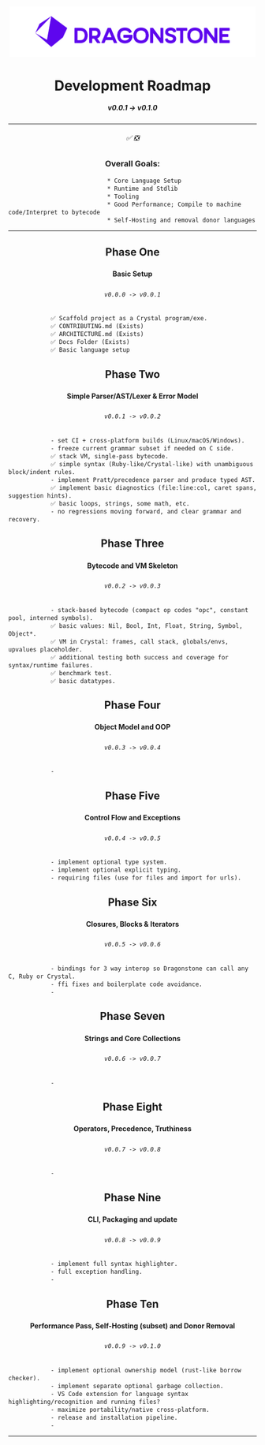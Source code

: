 <p align="center">
    <div align="center">
        <img src="./docs/0_Index/logos/Dragonstone-Logo-Full.png" width="500"/>
    </div>
</p>

<h1 style="text-align:center;">         Development Roadmap             </h1>
<h5 style="text-align:center;">          v0.0.1 -> v0.1.0               </h2>


---

<h6 style="text-align:center;">                ✅ ❎                   </h3>

<h3 style="text-align:center;">         Overall Goals:                  </h3>

```
                            * Core Language Setup
                            * Runtime and Stdlib
                            * Tooling
                            * Good Performance; Compile to machine code/Interpret to bytecode
                            * Self-Hosting and removal donor languages
```

---

###     <h2 style="text-align:center;">         Phase One
#####   <h4 style="text-align:center;">         Basic Setup
#####   <h6 style="text-align:center;">         `v0.0.0 -> v0.0.1`

```
            ✅ Scaffold project as a Crystal program/exe.
            ✅ CONTRIBUTING.md (Exists)
            ✅ ARCHITECTURE.md (Exists)
            ✅ Docs Folder (Exists)
            ✅ Basic language setup
```

###     <h2 style="text-align:center;">         Phase Two
#####   <h4 style="text-align:center;">         Simple Parser/AST/Lexer & Error Model
#####   <h6 style="text-align:center;">         `v0.0.1 -> v0.0.2`

```
            - set CI + cross-platform builds (Linux/macOS/Windows).
            - freeze current grammar subset if needed on C side.
            ✅ stack VM, single-pass bytecode.
            ✅ simple syntax (Ruby-like/Crystal-like) with unambiguous block/indent rules.
            - implement Pratt/precedence parser and produce typed AST.
            ✅ implement basic diagnostics (file:line:col, caret spans, suggestion hints).
            ✅ basic loops, strings, some math, etc.
            - no regressions moving forward, and clear grammar and recovery. 
```

###     <h2 style="text-align:center;">         Phase Three
#####   <h4 style="text-align:center;">         Bytecode and VM Skeleton
#####   <h6 style="text-align:center;">         `v0.0.2 -> v0.0.3`

```
            - stack-based bytecode (compact op codes "opc", constant pool, interned symbols).
            ✅ basic values: Nil, Bool, Int, Float, String, Symbol, Object*.
            ✅ VM in Crystal: frames, call stack, globals/envs, upvalues placeholder.
            ✅ additional testing both success and coverage for syntax/runtime failures.
            ✅ benchmark test.
            ✅ basic datatypes.
```

###     <h2 style="text-align:center;">         Phase Four
#####   <h4 style="text-align:center;">         Object Model and OOP
#####   <h6 style="text-align:center;">         `v0.0.3 -> v0.0.4`

```
            - 
```

###     <h2 style="text-align:center;">         Phase Five
#####   <h4 style="text-align:center;">         Control Flow and Exceptions
#####   <h6 style="text-align:center;">         `v0.0.4 -> v0.0.5`

```
            - implement optional type system.
            - implement optional explicit typing.
            - requiring files (use for files and import for urls).
```

###     <h2 style="text-align:center;">         Phase Six
#####   <h4 style="text-align:center;">         Closures, Blocks & Iterators
#####   <h6 style="text-align:center;">         `v0.0.5 -> v0.0.6`

```
            - bindings for 3 way interop so Dragonstone can call any C, Ruby or Crystal.
            - ffi fixes and boilerplate code avoidance.
            - 
```

###     <h2 style="text-align:center;">         Phase Seven
#####   <h4 style="text-align:center;">         Strings and Core Collections
#####   <h6 style="text-align:center;">         `v0.0.6 -> v0.0.7`

```
            - 
```

###     <h2 style="text-align:center;">         Phase Eight
#####   <h4 style="text-align:center;">         Operators, Precedence, Truthiness
#####   <h6 style="text-align:center;">         `v0.0.7 -> v0.0.8`

```
            - 
```

###     <h2 style="text-align:center;">         Phase Nine
#####   <h4 style="text-align:center;">         CLI, Packaging and update
#####   <h6 style="text-align:center;">         `v0.0.8 -> v0.0.9`

```
            - implement full syntax highlighter.
            - full exception handling.
            - 
```

###     <h2 style="text-align:center;">         Phase Ten
#####   <h4 style="text-align:center;">         Performance Pass, Self-Hosting (subset) and Donor Removal
#####   <h6 style="text-align:center;">         `v0.0.9 -> v0.1.0`

```
            - implement optional ownership model (rust-like borrow checker).
            - implement separate optional garbage collection.
            - VS Code extension for language syntax highlighting/recognition and running files?
            - maximize portability/native cross-platform.
            - release and installation pipeline.
            - 
```

---